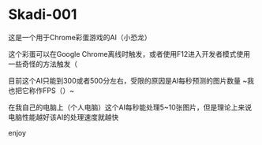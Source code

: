 # Skadi-001
这是一个用于Chrome彩蛋游戏的AI（小恐龙）

这个彩蛋可以在Google Chrome离线时触发，或者使用F12进入开发者模式使用一些奇怪的方法触发（

目前这个AI只能到300或者500分左右，受限的原因是AI每秒预测的图片数量 ~我也把它称作FPS（）~

在我自己的电脑上（个人电脑）这个AI每秒能处理5~10张图片，但是理论上来说电脑性能越好该AI的处理速度就越快

enjoy
